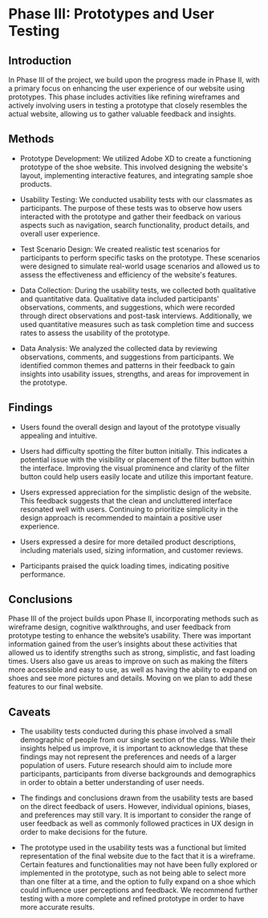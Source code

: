 # Phase III: Prototypes and User Testing

## Introduction

In Phase III of the project, we build upon the progress made in Phase II, with a primary focus on enhancing the user experience of our website using prototypes. This phase includes activities like refining wireframes and actively involving users in testing a prototype that closely resembles the actual website, allowing us to gather valuable feedback and insights.  

## Methods

- Prototype Development: We utilized Adobe XD to create a functioning prototype of the shoe website. This involved designing the website's layout, implementing interactive features, and integrating sample shoe products.  

- Usability Testing: We conducted usability tests with our classmates as participants. The purpose of these tests was to observe how users interacted with the prototype and gather their feedback on various aspects such as navigation, search functionality, product details, and overall user experience.  

- Test Scenario Design: We created realistic test scenarios for participants to perform specific tasks on the prototype. These scenarios were designed to simulate real-world usage scenarios and allowed us to assess the effectiveness and efficiency of the website's features.  

- Data Collection: During the usability tests, we collected both qualitative and quantitative data. Qualitative data included participants' observations, comments, and suggestions, which were recorded through direct observations and post-task interviews. Additionally, we used quantitative measures such as task completion time and success rates to assess the usability of the prototype.  

- Data Analysis: We analyzed the collected data by reviewing observations, comments, and suggestions from participants. We identified common themes and patterns in their feedback to gain insights into usability issues, strengths, and areas for improvement in the prototype.  

## Findings

- Users found the overall design and layout of the prototype visually appealing and intuitive.

- Users had difficulty spotting the filter button initially. This indicates a potential issue with the visibility or placement of the filter button within the interface. Improving the visual prominence and clarity of the filter button could help users easily locate and utilize this important feature.  

- Users expressed appreciation for the simplistic design of the website. This feedback suggests that the clean and uncluttered interface resonated well with users. Continuing to prioritize simplicity in the design approach is recommended to maintain a positive user experience.  

- Users expressed a desire for more detailed product descriptions, including materials used, sizing information, and customer reviews.  

- Participants praised the quick loading times, indicating positive performance.  

## Conclusions

Phase III of the project builds upon Phase II, incorporating methods such as wireframe design, cognitive walkthroughs, and user feedback from prototype testing to enhance the website’s usability. There was important information gained from the user’s insights about these activities that allowed us to identify strengths such as strong, simplistic, and fast loading times. Users also gave us areas to improve on such as making the filters more accessible and easy to use, as well as having the ability to expand on shoes and see more pictures and details. Moving on we plan to add these features to our final website.

## Caveats

- The usability tests conducted during this phase involved a small demographic of people from our single section of the class. While their insights helped us improve, it is important to acknowledge that these findings may not represent the preferences and needs of a larger population of users. Future research should aim to include more participants, participants from diverse backgrounds and demographics in order to obtain a better understanding of user needs.

- The findings and conclusions drawn from the usability tests are based on the direct feedback of users. However, individual opinions, biases, and preferences may still vary. It is important to consider the range of user feedback as well as commonly followed practices in UX design in order to make decisions for the future.  
- The prototype used in the usability tests was a functional but limited representation of the final website due to the fact that it is a wireframe. Certain features and functionalities may not have been fully explored or implemented in the prototype, such as not being able to select more than one filter at a time, and the option to fully expand on a shoe which could influence user perceptions and feedback. We recommend further testing with a more complete and refined prototype in order to have more accurate results.
